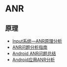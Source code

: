 # ANR

## 原理

* [Input系统—ANR原理分析](http://gityuan.com/2017/01/01/input-anr/)
* [ANR问题分析指南](https://maoao530.github.io/2017/02/21/anr-analyse/)
* [Android ANR问题总结](https://www.jianshu.com/p/fa962a5fd939)
* [Android应用ANR分析](http://www.10tiao.com/html/227/201808/2650243788/1.html)

 

